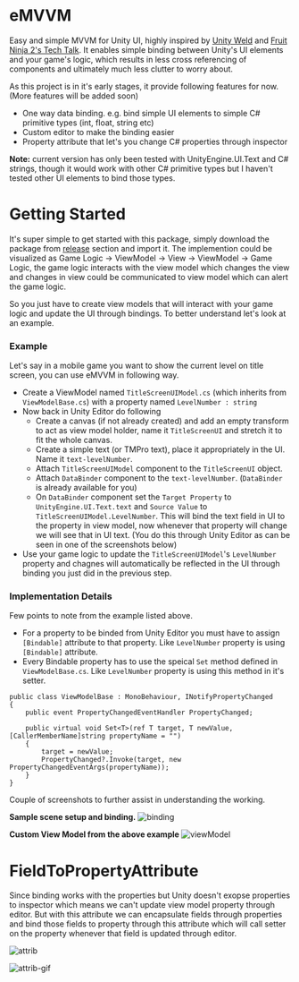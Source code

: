 # eMVVM
Easy and simple MVVM for Unity UI,  highly inspired by [Unity Weld](https://github.com/Real-Serious-Games/Unity-Weld) and [Fruit Ninja 2's Tech Talk](https://www.youtube.com/watch?v=IDGmxSBt3D4).
It enables simple binding between Unity's UI elements and your game's logic, which results in less cross referencing of components and ultimately much less clutter to worry about.

As this project is in it's early stages, it provide following features for now. (More features will be added soon)
- One way data binding. e.g. bind simple UI elements to simple C# primitive types (int, float, string etc)
- Custom editor to make the binding easier
- Property attribute that let's you change C# properties through inspector 

**Note:** current version has only been tested with UnityEngine.UI.Text and C# strings, though it would work with other C# primitive types but I haven't tested other UI elements to bind those types.

# Getting Started
It's super simple to get started with this package, simply download the package from [release](https://github.com/daniazram/eMVVM/releases) section and import it.
The implemention could be visualized as Game Logic -> ViewModel -> View -> ViewModel -> Game Logic, the game logic interacts with the view model which  changes the view and changes in view could be communicated to view model which can alert the game logic.

So you just have to create view models that will interact with your game logic and update the UI through bindings. To better understand let's look at an example.

### Example
Let's say in a mobile game you want to show the current level on title screen, you can use eMVVM in following way.
- Create a ViewModel named `TitleScreenUIModel.cs` (which inherits from `ViewModelBase.cs`) with a property named `LevelNumber : string`
- Now back in Unity Editor do following
  - Create a canvas (if not already created) and add an empty transform to act as view model holder, name it `TitleScreenUI` and stretch it to fit the whole canvas.
  - Create a simple text (or TMPro text), place it appropriately in the UI. Name it `text-levelNumber`.
  - Attach `TitleScreenUIModel` component to the  `TitleScreenUI` object.
  - Attach `DataBinder` component to the `text-levelNumber`. (`DataBinder` is already available for you)
  - On `DataBinder` component set the `Target Property` to `UnityEngine.UI.Text.text` and `Source Value` to `TitleScreenUIModel.LevelNumber`. This will bind the text field in UI to the property in view model, now whenever that property will change we will see that in UI text.  (You do this through Unity Editor as can be seen in one of the screenshots below)
- Use your game logic to update the `TitleScreenUIModel`'s `LevelNumber` property and chagnes will automatically be reflected in the UI through binding you just did in the previous step.
  
### Implementation Details
Few points to note from the example listed above.
- For a property to be binded from Unity Editor you must have to assign `[Bindable]` attribute to that property. Like `LevelNumber` property is using `[Bindable]` attribute.
- Every Bindable property has to use the speical `Set` method defined in `ViewModelBase.cs`. Like  `LevelNumber` property is using this method in it's setter.

``` 
public class ViewModelBase : MonoBehaviour, INotifyPropertyChanged
{
    public event PropertyChangedEventHandler PropertyChanged;

    public virtual void Set<T>(ref T target, T newValue, [CallerMemberName]string propertyName = "")
    {
        target = newValue;
        PropertyChanged?.Invoke(target, new PropertyChangedEventArgs(propertyName));
    }
}
```

Couple of screenshots to further assist in understanding the working.

**Sample scene setup and binding.**
![binding](https://user-images.githubusercontent.com/12896256/132950021-725b2e43-88d8-45dc-8101-bc1129470852.png)

**Custom View Model from the above example**
![viewModel](https://user-images.githubusercontent.com/12896256/132950026-6eb4058a-5178-4901-bb58-2b836c5b5fb7.PNG)

# FieldToPropertyAttribute
Since binding works with the properties but Unity doesn't exopse properties to inspector which means we can't update view model property through editor. But with this attribute we can encapsulate fields through properties and bind those fields to property through this attribute which will call setter on the property whenever that field is updated through editor.

![attrib](https://user-images.githubusercontent.com/12896256/132950895-6194fd70-e548-431a-8e23-b43a74d2fc06.PNG)

![attrib-gif](https://user-images.githubusercontent.com/12896256/132950905-6dd38bab-6a48-4228-8a93-c9bfcf742fdd.gif)


